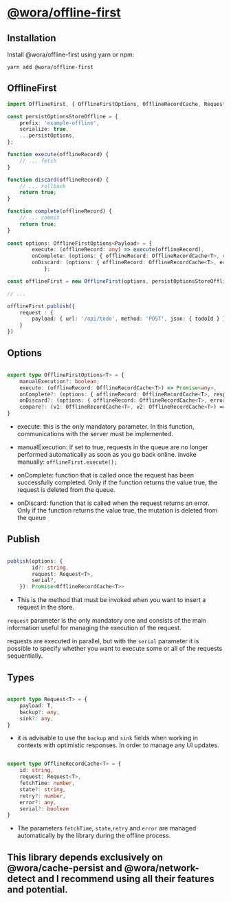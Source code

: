 # [@wora/offline-first](https://github.com/morrys/wora)


## Installation

Install @wora/offline-first using yarn or npm:

```
yarn add @wora/offline-first
```

## OfflineFirst


```ts
import OfflineFirst, { OfflineFirstOptions, OfflineRecordCache, Request } from "@wora/offline-first";

const persistOptionsStoreOffline = {
    prefix: 'example-offline',
    serialize: true,
    ...persistOptions,
};

function execute(offlineRecord) {
    // ... fetch
}

function discard(offlineRecord) {
    // ... rollback
    return true;
}

function complete(offlineRecord) {
    // ... commit
    return true;
}
    
const options: OfflineFirstOptions<Payload> = {
        execute: (offlineRecord: any) => execute(offlineRecord),
        onComplete: (options: { offlineRecord: OfflineRecordCache<T>, response: any }) => complete(options),
        onDiscard: (options: { offlineRecord: OfflineRecordCache<T>, error: any }) => discard(options),
            };

const offlineFirst = new OfflineFirst(options, persistOptionsStoreOffline);    

// ...

offlineFirst.publish({
    request : {
        payload: { url: '/api/todo', method: 'POST', json: { todoId } }
    }
})

```

## Options

```ts

export type OfflineFirstOptions<T> = {
    manualExecution?: boolean;
    execute: (offlineRecord: OfflineRecordCache<T>) => Promise<any>,
    onComplete?: (options: { offlineRecord: OfflineRecordCache<T>, response: any }) => boolean;
    onDiscard?: (options: { offlineRecord: OfflineRecordCache<T>, error: any }) => boolean;
    compare?: (v1: OfflineRecordCache<T>, v2: OfflineRecordCache<T>) => number;
}

```
* execute: this is the only mandatory parameter. In this function, communications with the server must be implemented.

* manualExecution: if set to true, requests in the queue are no longer performed automatically as soon as you go back online. invoke manually: `offlineFirst.execute();`

* onComplete: function that is called once the request has been successfully completed. Only if the function returns the value true, the request is deleted from the queue.

* onDiscard: function that is called when the request returns an error. Only if the function returns the value true, the mutation is deleted from the queue

## Publish

```ts

publish(options: {
        id?: string,
        request: Request<T>,
        serial?,
    }): Promise<OfflineRecordCache<T>>

```

* This is the method that must be invoked when you want to insert a request in the store. 

`request` parameter is the only mandatory one and consists of the main information useful for managing the execution of the request.

requests are executed in parallel, but with the `serial` parameter it is possible to specify whether you want to execute some or all of the requests sequentially.

## Types

```ts

export type Request<T> = {
    payload: T,
    backup?: any,
    sink?: any,
}

```

* it is advisable to use the `backup` and `sink` fields when working in contexts with optimistic responses. In order to manage any UI updates.


```ts

export type OfflineRecordCache<T> = {
    id: string,
    request: Request<T>,
    fetchTime: number,
    state?: string,
    retry?: number,
    error?: any,
    serial?: boolean
}

```

* The parameters `fetchTime`, `state`,`retry` and `error` are managed automatically by the library during the offline process.


## This library depends exclusively on @wora/cache-persist and @wora/network-detect and I recommend using all their features and potential.
